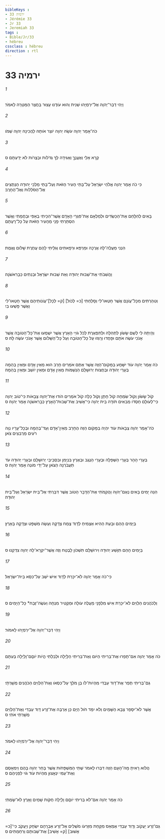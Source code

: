 ```yaml
---
bibleKeys : 
- ירמיה 33
- Jérémie 33
- Jr 33
- Jeremiah 33
tags : 
- Bible/Jr/33
- hébreu
cssclass : hébreu
direction : rtl
---
```


# ירמיה 33

###### 1
וַיְהִי דְבַר־יְהוָה אֶל־יִרְמְיָהוּ שֵׁנִית וְהוּא עֹודֶנּוּ עָצוּר בַּחֲצַר הַמַּטָּרָה לֵאמֹר׃
###### 2
כֹּה־אָמַר יְהוָה עֹשָׂהּ יְהוָה יֹוצֵר אֹותָהּ לַהֲכִינָהּ יְהוָה שְׁמֹו׃
###### 3
קְרָא אֵלַי וְאֶעֱנֶךָּ וְאַגִּידָה לְּךָ גְּדֹלֹות וּבְצֻרֹות לֹא יְדַעְתָּם׃ ס
###### 4
כִּי כֹה אָמַר יְהוָה אֱלֹהֵי יִשְׂרָאֵל עַל־בָּתֵּי הָעִיר הַזֹּאת וְעַל־בָּתֵּי מַלְכֵי יְהוּדָה הַנְּתֻצִים אֶל־הַסֹּלְלֹות וְאֶל־הֶחָרֶב׃
###### 5
בָּאִים לְהִלָּחֵם אֶת־הַכַּשְׂדִּים וּלְמַלְאָם אֶת־פִּגְרֵי הָאָדָם אֲשֶׁר־הִכֵּיתִי בְאַפִּי וּבַחֲמָתִי וַאֲשֶׁר הִסְתַּרְתִּי פָנַי מֵהָעִיר הַזֹּאת עַל כָּל־רָעָתָם׃
###### 6
הִנְנִי מַעֲלֶה־לָּהּ אֲרֻכָה וּמַרְפֵּא וּרְפָאתִים וְגִלֵּיתִי לָהֶם עֲתֶרֶת שָׁלֹום וֶאֱמֶת׃
###### 7
וַהֲשִׁבֹתִי אֶת־שְׁבוּת יְהוּדָה וְאֵת שְׁבוּת יִשְׂרָאֵל וּבְנִתִים כְּבָרִאשֹׁנָה׃
###### 8
וְטִהַרְתִּים מִכָּל־עֲוֹנָם אֲשֶׁר חָטְאוּ־לִי וְסָלַחְתִּי [כ= לְכֹול] [ק= לְכָל]־עֲוֹנֹותֵיהֶם אֲשֶׁר חָטְאוּ־לִי וַאֲשֶׁר פָּשְׁעוּ בִי׃
###### 9
וְהָיְתָה לִּי לְשֵׁם שָׂשֹׂון לִתְהִלָּה וּלְתִפְאֶרֶת לְכֹל גֹּויֵי הָאָרֶץ אֲשֶׁר יִשְׁמְעוּ אֶת־כָּל־הַטֹּובָה אֲשֶׁר אָנֹכִי עֹשֶׂה אֹתָם וּפָחֲדוּ וְרָגְזוּ עַל כָּל־הַטֹּובָה וְעַל כָּל־הַשָּׁלֹום אֲשֶׁר אָנֹכִי עֹשֶׂה לָּהּ׃ ס
###### 10
כֹּה אָמַר יְהוָה עֹוד יִשָּׁמַע בַּמָּקֹום־הַזֶּה אֲשֶׁר אַתֶּם אֹמְרִים חָרֵב הוּא מֵאֵין אָדָם וּמֵאֵין בְּהֵמָה בְּעָרֵי יְהוּדָה וּבְחֻצֹות יְרוּשָׁלִַם הַנְשַׁמֹּות מֵאֵין אָדָם וּמֵאֵין יֹושֵׁב וּמֵאֵין בְּהֵמָה׃
###### 11
קֹול שָׂשֹׂון וְקֹול שִׂמְחָה קֹול חָתָן וְקֹול כַּלָּה קֹול אֹמְרִים הֹודוּ אֶת־יְהוָה צְבָאֹות כִּי־טֹוב יְהוָה כִּי־לְעֹולָם חַסְדֹּו מְבִאִים תֹּודָה בֵּית יְהוָה כִּי־אָשִׁיב אֶת־שְׁבוּת־הָאָרֶץ כְּבָרִאשֹׁנָה אָמַר יְהוָה׃ ס
###### 12
כֹּה־אָמַר יְהוָה צְבָאֹות עֹוד יִהְיֶה בַּמָּקֹום הַזֶּה הֶחָרֵב מֵאֵין־אָדָם וְעַד־בְּהֵמָה וּבְכָל־עָרָיו נְוֵה רֹעִים מַרְבִּצִים צֹאן׃
###### 13
בְּעָרֵי הָהָר בְּעָרֵי הַשְּׁפֵלָה וּבְעָרֵי הַנֶּגֶב וּבְאֶרֶץ בִּנְיָמִן וּבִסְבִיבֵי יְרוּשָׁלִַם וּבְעָרֵי יְהוּדָה עֹד תַּעֲבֹרְנָה הַצֹּאן עַל־יְדֵי מֹונֶה אָמַר יְהוָה׃ ס
###### 14
הִנֵּה יָמִים בָּאִים נְאֻם־יְהוָה וַהֲקִמֹתִי אֶת־הַדָּבָר הַטֹּוב אֲשֶׁר דִּבַּרְתִּי אֶל־בֵּית יִשְׂרָאֵל וְעַל־בֵּית יְהוּדָה׃
###### 15
בַּיָּמִים הָהֵם וּבָעֵת הַהִיא אַצְמִיחַ לְדָוִד צֶמַח צְדָקָה וְעָשָׂה מִשְׁפָּט וּצְדָקָה בָּאָרֶץ׃
###### 16
בַּיָּמִים הָהֵם תִּוָּשַׁע יְהוּדָה וִירוּשָׁלִַם תִּשְׁכֹּון לָבֶטַח וְזֶה אֲשֶׁר־יִקְרָא־לָהּ יְהוָה צִדְקֵנוּ׃ ס
###### 17
כִּי־כֹה אָמַר יְהוָה לֹא־יִכָּרֵת לְדָוִד אִישׁ יֹשֵׁב עַל־כִּסֵּא בֵית־יִשְׂרָאֵל׃
###### 18
וְלַכֹּהֲנִים הַלְוִיִּם לֹא־יִכָּרֵת אִישׁ מִלְּפָנָי מַעֲלֶה עֹולָה וּמַקְטִיר מִנְחָה וְעֹשֶׂה־זֶּבַח* כָּל־הַיָּמִים׃ ס
###### 19
וַיְהִי דְּבַר־יְהוָה אֶל־יִרְמְיָהוּ לֵאמֹור׃
###### 20
כֹּה אָמַר יְהוָה אִם־תָּפֵרוּ אֶת־בְּרִיתִי הַיֹּום וְאֶת־בְּרִיתִי הַלָּיְלָה וּלְבִלְתִּי הֱיֹות יֹוםָם־וָלַיְלָה בְּעִתָּם׃
###### 21
גַּם־בְּרִיתִי תֻפַר אֶת־דָּוִד עַבְדִּי מִהְיֹות־לֹו בֵן מֹלֵךְ עַל־כִּסְאֹו וְאֶת־הַלְוִיִּם הַכֹּהֲנִים מְשָׁרְתָי׃
###### 22
אֲשֶׁר לֹא־יִסָּפֵר צְבָא הַשָּׁמַיִם וְלֹא יִמַּד חֹול הַיָּם כֵּן אַרְבֶּה אֶת־זֶרַע דָּוִד עַבְדִּי וְאֶת־הַלְוִיִּם מְשָׁרְתֵי אֹתִי׃ ס
###### 23
וַיְהִי דְּבַר־יְהוָה אֶל־יִרְמְיָהוּ לֵאמֹר׃
###### 24
הֲלֹוא רָאִיתָ מָה־הָעָם הַזֶּה דִּבְּרוּ לֵאמֹר שְׁתֵּי הַמִּשְׁפָּחֹות אֲשֶׁר בָּחַר יְהוָה בָּהֶם וַיִּמְאָסֵם וְאֶת־עַמִּי יִנְאָצוּן מִהְיֹות עֹוד גֹּוי לִפְנֵיהֶם׃ ס
###### 25
כֹּה אָמַר יְהוָה אִם־לֹא בְרִיתִי יֹוםָם וָלָיְלָה חֻקֹּות שָׁמַיִם וָאָרֶץ לֹא־שָׂמְתִּי׃
###### 26
גַּם־זֶרַע יַעֲקֹוב וְדָוִד עַבְדִּי אֶמְאַס מִקַּחַת מִזַּרְעֹו מֹשְׁלִים אֶל־זֶרַע אַבְרָהָם יִשְׂחָק וְיַעֲקֹב כִּי־[כ= אָשׁוּב] [ק= אָשִׁיב] אֶת־שְׁבוּתָם וְרִחַמְתִּים׃ ס
